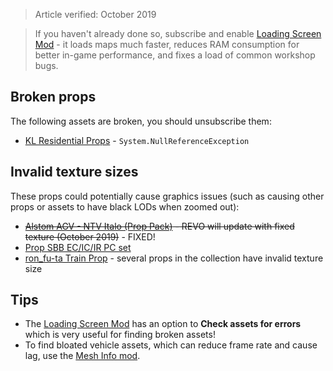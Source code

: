 > Article verified: October 2019

> If you haven't already done so, subscribe and enable [Loading Screen Mod](https://steamcommunity.com/sharedfiles/filedetails/?id=667342976) - it loads maps much faster, reduces RAM consumption for better in-game performance, and fixes a load of common workshop bugs.

## Broken props

The following assets are broken, you should unsubscribe them:

* [KL Residential Props](https://steamcommunity.com/sharedfiles/filedetails/?id=722043706) - `System.NullReferenceException`

## Invalid texture sizes

These props could potentially cause graphics issues (such as causing other props or assets to have black LODs when zoomed out):

* ~~[Alstom AGV - NTV Italo (Prop Pack)](https://steamcommunity.com/sharedfiles/filedetails/?id=1596847658) - REVO will update with fixed texture (October 2019)~~ - FIXED!
* [Prop SBB EC/IC/IR PC set](https://steamcommunity.com/sharedfiles/filedetails/?id=1275358819)
* [ron_fu-ta Train Prop](https://steamcommunity.com/sharedfiles/filedetails/?id=549549940) - several props in the collection have invalid texture size

## Tips

* The [Loading Screen Mod](https://steamcommunity.com/sharedfiles/filedetails/?id=667342976) has an option to **Check assets for errors** which is very useful for finding broken assets!
* To find bloated vehicle assets, which can reduce frame rate and cause lag, use the [Mesh Info mod](https://steamcommunity.com/sharedfiles/filedetails/?id=453956891).